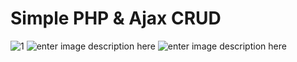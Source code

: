 # Simple PHP & Ajax CRUD
![1](https://user-images.githubusercontent.com/51321911/104442477-4df5c900-55bf-11eb-8ce4-d9d0eec97e6e.png)
![enter image description here](https://user-images.githubusercontent.com/51321911/104441907-847f1400-55be-11eb-96e7-4c427c8d7d88.png)
![enter image description here](https://user-images.githubusercontent.com/51321911/104441896-821cba00-55be-11eb-98e1-d9c5d8d1a27d.png)
